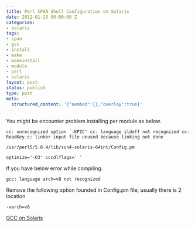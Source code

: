 ```yaml
---
title: Perl CPAN Shell Configuration on Solaris
date: 2012-01-15 00:00:00 Z
categories:
- solaris
tags:
- cpan
- gcc
- install
- make
- makeinstall
- module
- perl
- solaris
layout: post
status: publish
type: post
meta:
  structured_content: '{"oembed":{},"overlay":true}'
---
```


You might be encounter problem installing per module as below.

```
cc: unrecognized option `-KPIC' cc: language ildoff not recognized cc: ReadKey.c: linker input file unused because linking not done
```

```
/usr/perl5/5.8.4/lib/sun4-solaris-64int/Config.pm
```

```
optimize='-O3' cccdlflags=' '
```

If you have below error while compiling.

```
gcc: language arch=v8 not recognized
```

Remove the following option founded in Config.pm file, usually there is 2 location.

```
-xarch=v8
```

[GCC on Solaris](http://gcc.gnu.org/ml/gcc/1999-08n/msg01022.html)

